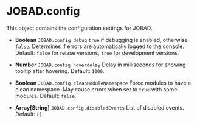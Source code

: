 # JOBAD.config
This object contains the configuration settings for JOBAD. 

* **Boolean** `JOBAD.config.debug` `true` if debugging is enabled, otherwise `false`. Determines if errors are automatically logged to the console. Default: `false` for relase versions, `true` for development versions. 

* **Number** `JOBAD.config.hoverdelay` Delay in milliseconds for showing tooltip after hovering. Default: `1000`. 

* **Boolean** `JOBAD.config.cleanModuleNamespace` Force modules to have a clean namespace. May cause errors when set to `true` with some modules. Default: `false`. 

* **Array[String]** `JOBAD.config.disabledEvents` List of disabled events. Default: `[]`. 
